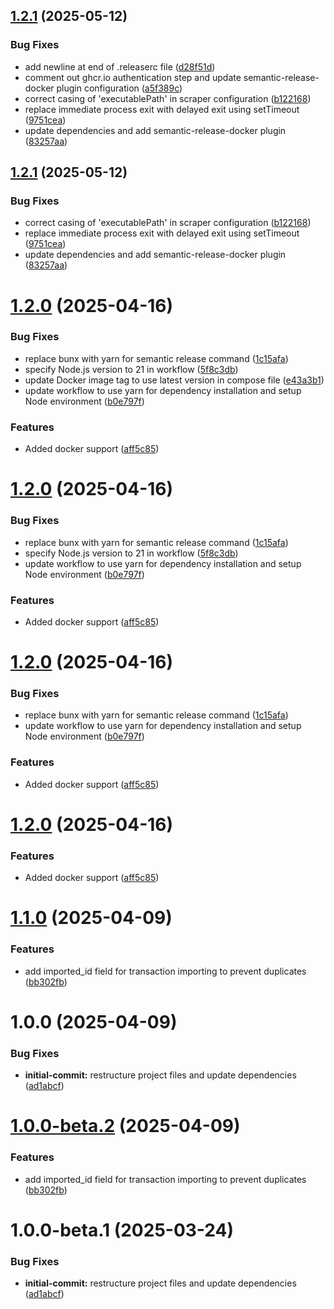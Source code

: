 ## [1.2.1](https://github.com/tomerh2001/israeli-banks-actual-budget-importer/compare/v1.2.0...v1.2.1) (2025-05-12)


### Bug Fixes

* add newline at end of .releaserc file ([d28f51d](https://github.com/tomerh2001/israeli-banks-actual-budget-importer/commit/d28f51d18b84c868c35ee4681abc5d6f51b2910a))
* comment out ghcr.io authentication step and update semantic-release-docker plugin configuration ([a5f389c](https://github.com/tomerh2001/israeli-banks-actual-budget-importer/commit/a5f389c52649b99f2db0f0b5293144178c968549))
* correct casing of 'executablePath' in scraper configuration ([b122168](https://github.com/tomerh2001/israeli-banks-actual-budget-importer/commit/b1221688ae0f9912b8d51f4a42e2f7ff57349443))
* replace immediate process exit with delayed exit using setTimeout ([9751cea](https://github.com/tomerh2001/israeli-banks-actual-budget-importer/commit/9751cea84c250d0946e0f15106b46904f7cbd23a))
* update dependencies and add semantic-release-docker plugin ([83257aa](https://github.com/tomerh2001/israeli-banks-actual-budget-importer/commit/83257aa2e342accac105d9f38fe854e4942bcec5))

## [1.2.1](https://github.com/tomerh2001/israeli-banks-actual-budget-importer/compare/v1.2.0...v1.2.1) (2025-05-12)


### Bug Fixes

* correct casing of 'executablePath' in scraper configuration ([b122168](https://github.com/tomerh2001/israeli-banks-actual-budget-importer/commit/b1221688ae0f9912b8d51f4a42e2f7ff57349443))
* replace immediate process exit with delayed exit using setTimeout ([9751cea](https://github.com/tomerh2001/israeli-banks-actual-budget-importer/commit/9751cea84c250d0946e0f15106b46904f7cbd23a))
* update dependencies and add semantic-release-docker plugin ([83257aa](https://github.com/tomerh2001/israeli-banks-actual-budget-importer/commit/83257aa2e342accac105d9f38fe854e4942bcec5))

# [1.2.0](https://github.com/tomerh2001/israeli-banks-actual-budget-importer/compare/v1.1.0...v1.2.0) (2025-04-16)


### Bug Fixes

* replace bunx with yarn for semantic release command ([1c15afa](https://github.com/tomerh2001/israeli-banks-actual-budget-importer/commit/1c15afa2f0b4aa2247538ff0273b97639bac9f32))
* specify Node.js version to 21 in workflow ([5f8c3db](https://github.com/tomerh2001/israeli-banks-actual-budget-importer/commit/5f8c3db7b8d055e2d5b11acee3f9b45d5ef621b3))
* update Docker image tag to use latest version in compose file ([e43a3b1](https://github.com/tomerh2001/israeli-banks-actual-budget-importer/commit/e43a3b11e2271818f00f55a985c363c9a2fe4d5f))
* update workflow to use yarn for dependency installation and setup Node environment ([b0e797f](https://github.com/tomerh2001/israeli-banks-actual-budget-importer/commit/b0e797fdcbefb6390e85ccecaf598d37d67f9f04))


### Features

* Added docker support ([aff5c85](https://github.com/tomerh2001/israeli-banks-actual-budget-importer/commit/aff5c8559f194a44c4c29f8ee1cd24f89fb11f62))

# [1.2.0](https://github.com/tomerh2001/israeli-banks-actual-budget-importer/compare/v1.1.0...v1.2.0) (2025-04-16)


### Bug Fixes

* replace bunx with yarn for semantic release command ([1c15afa](https://github.com/tomerh2001/israeli-banks-actual-budget-importer/commit/1c15afa2f0b4aa2247538ff0273b97639bac9f32))
* specify Node.js version to 21 in workflow ([5f8c3db](https://github.com/tomerh2001/israeli-banks-actual-budget-importer/commit/5f8c3db7b8d055e2d5b11acee3f9b45d5ef621b3))
* update workflow to use yarn for dependency installation and setup Node environment ([b0e797f](https://github.com/tomerh2001/israeli-banks-actual-budget-importer/commit/b0e797fdcbefb6390e85ccecaf598d37d67f9f04))


### Features

* Added docker support ([aff5c85](https://github.com/tomerh2001/israeli-banks-actual-budget-importer/commit/aff5c8559f194a44c4c29f8ee1cd24f89fb11f62))

# [1.2.0](https://github.com/tomerh2001/israeli-banks-actual-budget-importer/compare/v1.1.0...v1.2.0) (2025-04-16)


### Bug Fixes

* replace bunx with yarn for semantic release command ([1c15afa](https://github.com/tomerh2001/israeli-banks-actual-budget-importer/commit/1c15afa2f0b4aa2247538ff0273b97639bac9f32))
* update workflow to use yarn for dependency installation and setup Node environment ([b0e797f](https://github.com/tomerh2001/israeli-banks-actual-budget-importer/commit/b0e797fdcbefb6390e85ccecaf598d37d67f9f04))


### Features

* Added docker support ([aff5c85](https://github.com/tomerh2001/israeli-banks-actual-budget-importer/commit/aff5c8559f194a44c4c29f8ee1cd24f89fb11f62))

# [1.2.0](https://github.com/tomerh2001/israeli-banks-actual-budget-importer/compare/v1.1.0...v1.2.0) (2025-04-16)


### Features

* Added docker support ([aff5c85](https://github.com/tomerh2001/israeli-banks-actual-budget-importer/commit/aff5c8559f194a44c4c29f8ee1cd24f89fb11f62))

# [1.1.0](https://github.com/tomerh2001/israeli-banks-actual-budget-importer/compare/v1.0.0...v1.1.0) (2025-04-09)


### Features

* add imported_id field for transaction importing to prevent duplicates ([bb302fb](https://github.com/tomerh2001/israeli-banks-actual-budget-importer/commit/bb302fbfc898644ae276863407e59fda2319edbd))

# 1.0.0 (2025-04-09)


### Bug Fixes

* **initial-commit:** restructure project files and update dependencies ([ad1abcf](https://github.com/tomerh2001/israeli-banks-actual-budget-importer/commit/ad1abcf4e405f2356342b684fff3773a92b3b4ce))
# [1.0.0-beta.2](https://github.com/tomerh2001/israeli-banks-actual-budget-importer/compare/v1.0.0-beta.1...v1.0.0-beta.2) (2025-04-09)


### Features

* add imported_id field for transaction importing to prevent duplicates ([bb302fb](https://github.com/tomerh2001/israeli-banks-actual-budget-importer/commit/bb302fbfc898644ae276863407e59fda2319edbd))

# 1.0.0-beta.1 (2025-03-24)


### Bug Fixes

* **initial-commit:** restructure project files and update dependencies ([ad1abcf](https://github.com/tomerh2001/israeli-banks-actual-budget-importer/commit/ad1abcf4e405f2356342b684fff3773a92b3b4ce))
